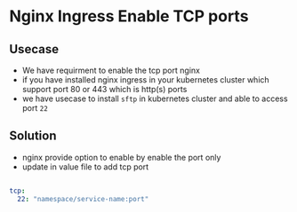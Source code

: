 # Nginx Ingress Enable TCP ports

## Usecase

- We have requirment to enable the tcp port nginx
- if you have installed nginx ingress in your kubernetes cluster which support port 80 or 443 which is http(s) ports
- we have usecase to install `sftp` in kubernetes cluster and able to access port `22`

## Solution

- nginx provide option to enable by enable the port only
- update in value file to add tcp port

```yaml

tcp:
  22: "namespace/service-name:port"

```
